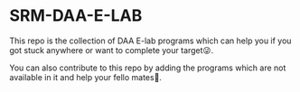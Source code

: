 # SRM-DAA-E-LAB
This repo is the collection of DAA E-lab programs which can help you if you got stuck anywhere or want to complete your target😜.

You can also contribute to this repo by adding the programs which are not available in it and help your fello mates🤝.
